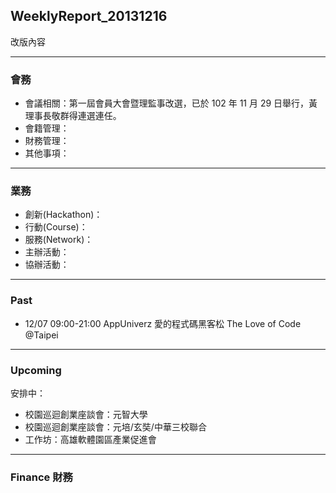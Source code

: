 ## WeeklyReport_20131216

改版內容

----------------------------
### 會務
* 會議相關：第一屆會員大會暨理監事改選，已於 102 年 11 月 29 日舉行，黃理事長敬群得連選連任。
* 會籍管理：
* 財務管理：
* 其他事項：

----------------------------
### 業務
* 創新(Hackathon)：
* 行動(Course)：
* 服務(Network)：
* 主辦活動：
* 協辦活動：

----------------------------
### Past 

* 12/07 09:00-21:00 AppUniverz 愛的程式碼黑客松 The Love of Code @Taipei

----------------------------
### Upcoming 

安排中：

* 校園巡迴創業座談會：元智大學
* 校園巡迴創業座談會：元培/玄奘/中華三校聯合
* 工作坊：高雄軟體園區產業促進會


----------------------------
### Finance 財務

